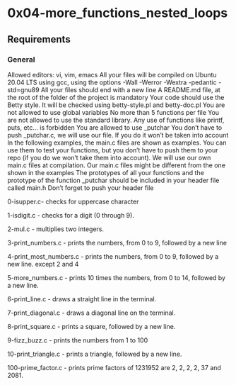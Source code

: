 # 0x04-more_functions_nested_loops

## Requirements

### General

Allowed editors: vi, vim, emacs
All your files will be compiled on Ubuntu 20.04 LTS using gcc, using the options -Wall -Werror -Wextra -pedantic -std=gnu89
 All your files should end with a new line
A README.md file, at the root of the folder of the project is mandatory
Your code should use the Betty style. It will be checked using betty-style.pl and betty-doc.pl
You are not allowed to use global variables
No more than 5 functions per file
You are not allowed to use the standard library. Any use of functions like printf, puts, etc… is forbidden
You are allowed to use _putchar
You don’t have to push _putchar.c, we will use our file. If you do it won’t be taken into account
In the following examples, the main.c files are shown as examples. You can use them to test your functions, but you don’t have to push them to your repo (if you do we won’t take them into account). We will use our own main.c files at compilation. Our main.c files might be different from the one shown in the examples
The prototypes of all your functions and the prototype of the function _putchar should be included in your header file called main.h
Don’t forget to push your header file

0-isupper.c- checks for uppercase character

1-isdigit.c -  checks for a digit (0 through 9).

2-mul.c - multiplies two integers.

3-print_numbers.c - prints the numbers, from 0 to 9, followed by a new line

4-print_most_numbers.c - prints the numbers, from 0 to 9, followed by a new line. except 2 and 4

5-more_numbers.c - prints 10 times the numbers, from 0 to 14, followed by a new line.

6-print_line.c - draws a straight line in the terminal.

7-print_diagonal.c - draws a diagonal line on the terminal.

8-print_square.c - prints a square, followed by a new line.

9-fizz_buzz.c - prints the numbers from 1 to 100

10-print_triangle.c - prints a triangle, followed by a new line.

100-prime_factor.c - prints prime factors of 1231952 are 2, 2, 2, 2, 37 and 2081.


